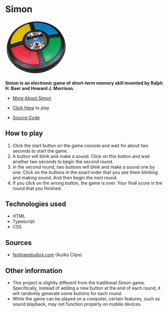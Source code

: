 # Simon

<!-- ![simon](imgs/simon.jpg =50x) -->
<img src='./imgs/simon.jpg' width='200px'>
<br/>

**Simon is an electronic game of short-term memory skill invented by Ralph H. Baer and Howard J. Morrison.**

- [More About Simon](<https://en.wikipedia.org/wiki/Simon_(game)>)

- [Click Here](https://mmbliv.github.io/simon-game/) to play

- [Source Code](https://github.com/mmbliv/simon-game)

## How to play

1. Click the start button on the game console and wait for about two seconds to start the game.
2. A button will blink and make a sound. Click on this button and wait another two seconds to begin the second round.
3. In the second round, two buttons will blink and make a sound one by one. Click on the buttons in the exact order that you see them blinking and making sound. And then begin the next round.
4. If you click on the wrong button, the game is over. Your final score is the round that you finished.

## Technologies used

- HTML
- Typescript
- CSS

## Sources

- [fesliyanstudios.com](https://www.fesliyanstudios.com/) (Audio Clips)

## Other information

- This project is slightly different from the traditional Simon game. Specifically, instead of adding a new button at the end of each round, it will randomly generate some buttons for each round.
- While the game can be played on a computer, certain features, such as sound playback, may not function properly on mobile devices.
